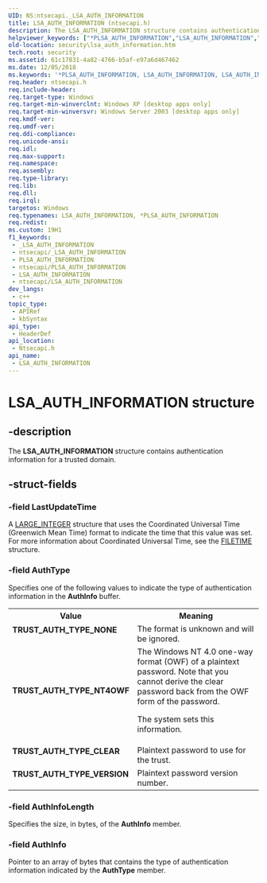 ```yaml
---
UID: NS:ntsecapi._LSA_AUTH_INFORMATION
title: LSA_AUTH_INFORMATION (ntsecapi.h)
description: The LSA_AUTH_INFORMATION structure contains authentication information for a trusted domain.
helpviewer_keywords: ["*PLSA_AUTH_INFORMATION","LSA_AUTH_INFORMATION","LSA_AUTH_INFORMATION structure [Security]","PLSA_AUTH_INFORMATION","PLSA_AUTH_INFORMATION structure pointer [Security]","TRUST_AUTH_TYPE_CLEAR","TRUST_AUTH_TYPE_NONE","TRUST_AUTH_TYPE_NT4OWF","TRUST_AUTH_TYPE_VERSION","_LSA_AUTH_INFORMATION","_lsa_lsa_auth_information","ntsecapi/LSA_AUTH_INFORMATION","ntsecapi/PLSA_AUTH_INFORMATION","security.lsa_auth_information"]
old-location: security\lsa_auth_information.htm
tech.root: security
ms.assetid: 61c17831-4a82-4766-b5af-e97a6d467462
ms.date: 12/05/2018
ms.keywords: '*PLSA_AUTH_INFORMATION, LSA_AUTH_INFORMATION, LSA_AUTH_INFORMATION structure [Security], PLSA_AUTH_INFORMATION, PLSA_AUTH_INFORMATION structure pointer [Security], TRUST_AUTH_TYPE_CLEAR, TRUST_AUTH_TYPE_NONE, TRUST_AUTH_TYPE_NT4OWF, TRUST_AUTH_TYPE_VERSION, _LSA_AUTH_INFORMATION, _lsa_lsa_auth_information, ntsecapi/LSA_AUTH_INFORMATION, ntsecapi/PLSA_AUTH_INFORMATION, security.lsa_auth_information'
req.header: ntsecapi.h
req.include-header: 
req.target-type: Windows
req.target-min-winverclnt: Windows XP [desktop apps only]
req.target-min-winversvr: Windows Server 2003 [desktop apps only]
req.kmdf-ver: 
req.umdf-ver: 
req.ddi-compliance: 
req.unicode-ansi: 
req.idl: 
req.max-support: 
req.namespace: 
req.assembly: 
req.type-library: 
req.lib: 
req.dll: 
req.irql: 
targetos: Windows
req.typenames: LSA_AUTH_INFORMATION, *PLSA_AUTH_INFORMATION
req.redist: 
ms.custom: 19H1
f1_keywords:
 - _LSA_AUTH_INFORMATION
 - ntsecapi/_LSA_AUTH_INFORMATION
 - PLSA_AUTH_INFORMATION
 - ntsecapi/PLSA_AUTH_INFORMATION
 - LSA_AUTH_INFORMATION
 - ntsecapi/LSA_AUTH_INFORMATION
dev_langs:
 - c++
topic_type:
 - APIRef
 - kbSyntax
api_type:
 - HeaderDef
api_location:
 - Ntsecapi.h
api_name:
 - LSA_AUTH_INFORMATION
---
```


# LSA_AUTH_INFORMATION structure


## -description

The <b>LSA_AUTH_INFORMATION</b> structure contains authentication information for a trusted domain.

## -struct-fields

### -field LastUpdateTime

A 
<a href="/windows/win32/api/winnt/ns-winnt-large_integer-r1">LARGE_INTEGER</a> structure that uses the Coordinated Universal Time (Greenwich Mean Time) format to indicate the time that this value was set. For more information about Coordinated Universal Time, see the 
<a href="/windows/desktop/api/minwinbase/ns-minwinbase-filetime">FILETIME</a> structure.

### -field AuthType

Specifies one of the following values to indicate the type of authentication information in the <b>AuthInfo</b> buffer. 




					

<table>
<tr>
<th>Value</th>
<th>Meaning</th>
</tr>
<tr>
<td width="40%"><a id="TRUST_AUTH_TYPE_NONE"></a><a id="trust_auth_type_none"></a><dl>
<dt><b>TRUST_AUTH_TYPE_NONE</b></dt>
</dl>
</td>
<td width="60%">
The format is unknown and will be ignored.

</td>
</tr>
<tr>
<td width="40%"><a id="TRUST_AUTH_TYPE_NT4OWF"></a><a id="trust_auth_type_nt4owf"></a><dl>
<dt><b>TRUST_AUTH_TYPE_NT4OWF</b></dt>
</dl>
</td>
<td width="60%">
The Windows NT 4.0 one-way format (OWF) of a plaintext password. Note that you cannot derive the clear password back from the OWF form of the password. 




The system sets this information.

</td>
</tr>
<tr>
<td width="40%"><a id="TRUST_AUTH_TYPE_CLEAR"></a><a id="trust_auth_type_clear"></a><dl>
<dt><b>TRUST_AUTH_TYPE_CLEAR</b></dt>
</dl>
</td>
<td width="60%">
Plaintext password to use for the trust.

</td>
</tr>
<tr>
<td width="40%"><a id="TRUST_AUTH_TYPE_VERSION"></a><a id="trust_auth_type_version"></a><dl>
<dt><b>TRUST_AUTH_TYPE_VERSION</b></dt>
</dl>
</td>
<td width="60%">
Plaintext password version number.

</td>
</tr>
</table>

### -field AuthInfoLength

Specifies the size, in bytes, of the <b>AuthInfo</b> member.

### -field AuthInfo

Pointer to an array of bytes that contains the type of authentication information indicated by the <b>AuthType</b> member.